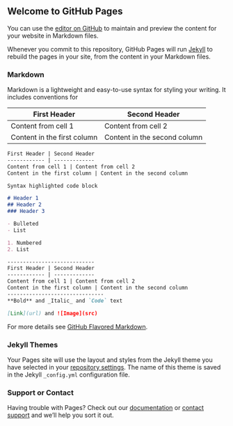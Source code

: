 ## Welcome to GitHub Pages

You can use the [editor on GitHub](https://github.com/ankitjainfk/ipokart.co.in/edit/master/README.md) to maintain and preview the content for your website in Markdown files.

Whenever you commit to this repository, GitHub Pages will run [Jekyll](https://jekyllrb.com/) to rebuild the pages in your site, from the content in your Markdown files.

### Markdown

Markdown is a lightweight and easy-to-use syntax for styling your writing. It includes conventions for

First Header | Second Header
------------ | -------------
Content from cell 1 | Content from cell 2
Content in the first column | Content in the second column

```markdown
First Header | Second Header
------------ | -------------
Content from cell 1 | Content from cell 2
Content in the first column | Content in the second column

Syntax highlighted code block

# Header 1
## Header 2
### Header 3

- Bulleted
- List

1. Numbered
2. List

----------------------------
First Header | Second Header
------------ | -------------
Content from cell 1 | Content from cell 2
Content in the first column | Content in the second column
-------------------------------
**Bold** and _Italic_ and `Code` text

[Link](url) and ![Image](src)
```

For more details see [GitHub Flavored Markdown](https://guides.github.com/features/mastering-markdown/).

### Jekyll Themes

Your Pages site will use the layout and styles from the Jekyll theme you have selected in your [repository settings](https://github.com/ankitjainfk/ipokart.co.in/settings). The name of this theme is saved in the Jekyll `_config.yml` configuration file.

### Support or Contact

Having trouble with Pages? Check out our [documentation](https://help.github.com/categories/github-pages-basics/) or [contact support](https://github.com/contact) and we’ll help you sort it out.
